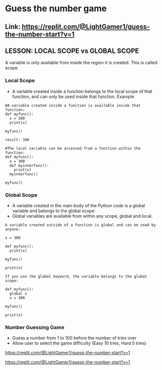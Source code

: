 # Guess the number game
## Link: https://replit.com/@LightGamer1/guess-the-number-start?v=1
## LESSON: LOCAL SCOPE vs GLOBAL SCOPE

A variable is only available from inside the region it is created. This is called scope.
### Local Scope 
- A variable created inside a function belongs to the local scope of that function, and can only be used inside that function.
Example
```
#A variable created inside a function is available inside that function:
def myfunc():
  x = 300
  print(x)

myfunc()

result: 300
```

```
#The local variable can be accessed from a function within the function:
def myfunc():
  x = 300
  def myinnerfunc():
    print(x)
  myinnerfunc()

myfunc()

```

### Global Scope
- A variable created in the main body of the Python code is a global variable and belongs to the global scope.
- Global variables are available from within any scope, global and local.

```
A variable created outside of a function is global and can be used by anyone:

x = 300

def myfunc():
  print(x)

myfunc()

print(x)
```

```
If you use the global keyword, the variable belongs to the global scope:

def myfunc():
  global x
  x = 300

myfunc()

print(x)
```
### Number Guessing Game
- Guess a number from 1 to 100 before the number of tries over
- Allow user to select the game difficulty (Easy 10 tries, Hard 5 tries)

https://replit.com/@LightGamer1/guess-the-number-start?v=1

https://replit.com/@LightGamer1/guess-the-number-start?v=1
